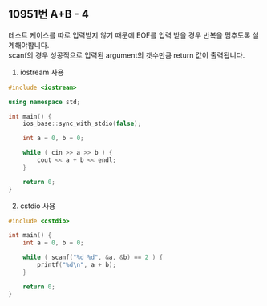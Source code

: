 10951번 A+B - 4
--------------

테스트 케이스를 따로 입력받지 않기 때문에 EOF를 입력 받을 경우 반복을 멈추도록 설계해야합니다.  
scanf의 경우 성공적으로 입력된 argument의 갯수만큼 return 값이 출력됩니다.   

1. iostream 사용

~~~ cpp
#include <iostream>

using namespace std;

int main() {
    ios_base::sync_with_stdio(false);

    int a = 0, b = 0;

    while ( cin >> a >> b ) {
        cout << a + b << endl;
    }

    return 0;
}
~~~

2. cstdio 사용

~~~ cpp
#include <cstdio>

int main() {
    int a = 0, b = 0;

    while ( scanf("%d %d", &a, &b) == 2 ) {
        printf("%d\n", a + b);
    }

    return 0;
}
~~~